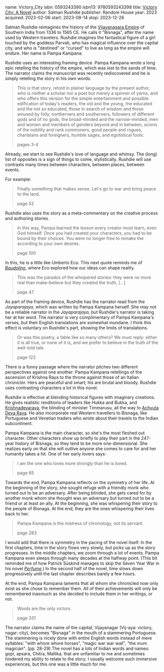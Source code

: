 name: Victory_City
isbn: 0593243390
isbn13: 9780593243398
title: [Victory City: A Novel](https://www.amazon.com/dp/0593243390)
author: Salman Rushdie
publisher: Random House
year: 2023
acquired: 2023-02-06
start: 2023-08-14
stop: 2023-12-26

Salman Rushdie reimagines the history of the
[Vijayanagara Empire](https://en.wikipedia.org/wiki/Vijayanagara_Empire) of
Southern India from 1336 to 1565 CE.  He calls it "Bisnaga", after the name used
by Western travelers.  Rushdie imagines the fantastical figure of a girl
touched by the goddess Parvati, who has magical influence over the capital city,
and who is "destined" or "cursed" to live as long as the empire will endure.
Her name is Pampa Kampana.

Rushdie uses an interesting framing device.  Pampa Kampana wrote a long epic
retelling the history of the empire, which was lost to the sands of time.  The
narrator claims the manuscript was recently rediscovered and he is simply
retelling the story in his own words.

> This is that story, retold in plainer language by the present author, who is
> neither a scholar nor a poet but merely a spinner of yarns, and who offers
> this version for the simple entertainment and possible edification of today's
> readers, the old and the young, the educated and the not so educated, those in
> search of wisdom and those amused by folly, northerners and southerners,
> followers of different gods and of no gods, the broad-minded and the
> narrow-minded, men and women and members of genders beyond and in between,
> scions of the nobility and rank commoners, good people and rogues, charlatans
> and foreigners, humble sages, and egotistical fools.
> <footer>pages 3-4</footer>

Already, we start to see Rushdie's love of language and whimsy.  The (long) list
of opposites is a sign of things to come, stylistically.  Rushdie will use
contrasts many times between characters, between places, between events.

For example:

> Finally something that makes sense.  Let's go to war and bring peace to the
> land.
> <footer>page 52</footer>

Rushdie also uses the story as a meta-commentary on the creative process and
authoring stories.

> In this way, Pampa learned the lesson every creator must learn, even God
> himself.  Once you had created your characters, you had to be bound by their
> choices.  You were no longer free to remake the according to your own desires.
> <footer>page 100</footer>

In this, he is a little like Umberto Eco.  This next quote reminds me of
[_Baudolino_](http://amzn.com/0156029065), where Eco explored how our ideas can
shape reality.

> This was the paradox of the whispered stories: they were no more real than
> make-believe but they created the truth, [&hellip;]
> <footer>page 47</footer>

As part of the framing device, Rushdie has the narrator read from the
_Jayaparajaya_, which was written by Pampa Kampana herself.  She may not be a
reliable narrator in the _Jayaparajaya_, but Rushdie's narrator is taking her at
her word.  The narrator is very complimentary of Pampa Kampana's verses, but
their English translations are somewhat mundane.  I think this effect is
voluntary on Rushdie's part, showing the limits of translations.

> Or was this poetry, a fable like so many others?  We must reply: either it is
> all true, or none of it is, and we prefer to believe in the truth of the
> well-told tale.
> <footer>page 122</footer>

There is a funny passage where the narrator pitches two different perspectives
against one another: Pampa Kampana retellings of the ascension of Krishna Raya
to the throne against those of an Italian chronicler.  Hers are peaceful and
smart; his are brutal and bloody.  Rushdie uses contrasting characters a lot in
this novel.

Rushdie is effective at blending historical figures with imaginary creations.
He gives realistic renditions of leaders like Hukka and Bukka, and
[Krishnadevaraya](https://en.wikipedia.org/wiki/Krishnadevaraya), the blinding
of minister Timmarusu, all the way to
[Achyuta Deva Raya](https://en.wikipedia.org/wiki/Achyuta_Deva_Raya).  He also
incorporate real Western travellers to Bisnaga, like Portuguese and Venetian
traders who wrote about their travels to the Indian subcontinent.

Pampa Kampana is the main character, so she's the most fleshed out character.
Other characters show up briefly to play their part in the 247-year history of
Bisnaga, so they tend to be more one-dimensional.  She realizes early on that
she will outlive anyone she comes to care for and her humanity takes a hit.  One
of her early lovers says:

> I am the one who loves more strongly than he is loved.
> <footer>page 65</footer>

Towards the end, Pampa Kampana reflects on the symmetry of her life.  At the
beginning of the story, she sought refuge with a friendly monk who turned out to
be an adversary.  After being blinded, she gets cared for by another monk whom
she thought was an adversary but turned out to be a friend or at least an ally.
At the beginning, she was whispering their story to the people of Bisnaga.  At
the end, they are the ones whispering their lives back to her.

> Pampa Kampana is the mistress of chronology, not its servant.
> <footer>page 283</footer>

I would add that there is symmetry in the pacing of the novel itself.  In the
first chapters, time in the story flows very slowly, but picks up as the story
progresses.  In the middle chapters, we zoom through a lot of events.  Pampa
Kampana even sleeps through many decades at the halfway point.  (This bit
reminded me of how Patrick S&uuml;skind manages to skip the Seven Year War in
his novel [_Perfume_](#Das_Parfum).)  In the second half of the novel, time
slows down progressively until the last chapter describes barely a few hours.

At the end, Pampa Kampana laments that all whom she chronicled now only exist as
she chose to remember them.  All of their achievements will only be remembered
inasmuch as she decided to include them in her writings, or not.

> Words are the only victors.
> <footer>page 331</footer>

The narrator claims the name of the capital, Vijayanagar (Vij-aya: victory,
nagar: city), becomes "Bisnaga" in the mouth of a stammering Portuguese.  The
stammering is nicely done with entire English words instead of mere syllables:
"with whore whore horses", "magic war war wall", "the mum magician". (pp. 28-29)
The novel has a lots of Indian words and names: gopi, apsara, Chitra, Mallika,
that are unfamiliar to me and sometimes hindered my ability to relate to the
story.  I usually welcome such immersive experiences, but this one was a little
much for me.
